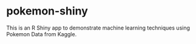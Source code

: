 # pokemon-shiny
This is an R Shiny app to demonstrate machine learning techniques using Pokemon Data from Kaggle.

